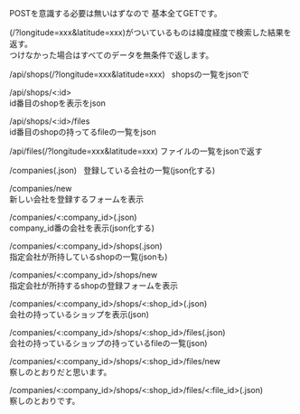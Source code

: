 POSTを意識する必要は無いはずなので
基本全てGETです。

(/?longitude=xxx&latitude=xxx)がついているものは緯度経度で検索した結果を返す。  
つけなかった場合はすべてのデータを無条件で返します。  

  
/api/shops(/?longitude=xxx&latitude=xxx)  
shopsの一覧をjsonで  
  
/api/shops/<:id>  
id番目のshopを表示をjson  
  
/api/shops/<:id>/files  
id番目のshopの持ってるfileの一覧をjson  
  
/api/files(/?longitude=xxx&latitude=xxx)
ファイルの一覧をjsonで返す  

/companies(.json)  
登録している会社の一覧(json化する)  
  
/companies/new  
新しい会社を登録するフォームを表示  
  
/companies/<:company_id>(.json)  
company_id番の会社を表示(json化する)  
  
/companies/<:company_id>/shops(.json)  
指定会社が所持しているshopの一覧(jsonも)  
  
/companies/<:company_id>/shops/new  
指定会社が所持するshopの登録フォームを表示  
  
/companies/<:company_id>/shops/<:shop_id>(.json)  
会社の持っているショップを表示(json)  
  
/companies/<:company_id>/shops/<:shop_id>/files(.json)  
会社の持っているショップの持っているfileの一覧(json)  
  
/companies/<:company_id>/shops/<:shop_id>/files/new  
察しのとおりだと思います。  
  
/companies/<:company_id>/shops/<:shop_id>/files/<:file_id>(.json)  
察しのとおりです。  
  
  
